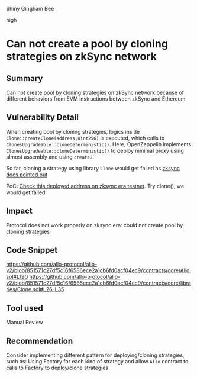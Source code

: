 Shiny Gingham Bee

high

# Can not create a pool by cloning strategies on zkSync network
## Summary
Can not create pool by cloning strategies on zkSync network because of different behaviors from EVM instructions between zkSync and Ethereum

## Vulnerability Detail
When creating pool by cloning strategies, logics inside `Clone::createClone(address,uint256)` is executed, which calls to `ClonesUpgradeable::cloneDeterministic()`. Here, OpenZeppelin implements `ClonesUpgradeable::cloneDeterministic()` to deploy minimal proxy using almost assembly and using `create2`. 

So far, cloning a strategy using library `Clone` would get failed as [zksync docs pointed out](https://era.zksync.io/docs/reference/architecture/differences-with-ethereum.html#evm-instructions)

PoC:
[Check this deployed address on zksync era testnet](https://goerli.explorer.zksync.io/address/0xB1ae3211B3171a866bDCC2a69dA36448F594B9F6#contract). Try clone(), we would get failed

## Impact
Protocol does not work properly on zksync era: could not create pool by cloning strategies

## Code Snippet
https://github.com/allo-protocol/allo-v2/blob/851571c27df5c16f6586ece2a1cb6fd0acf04ec9/contracts/core/Allo.sol#L190
https://github.com/allo-protocol/allo-v2/blob/851571c27df5c16f6586ece2a1cb6fd0acf04ec9/contracts/core/libraries/Clone.sol#L26-L35

## Tool used

Manual Review

## Recommendation
Consider implementing different pattern for deploying/cloning strategies, such as: Using Factory for each kind of strategy and allow `Allo` contract to calls to Factory to deploy/clone strategies